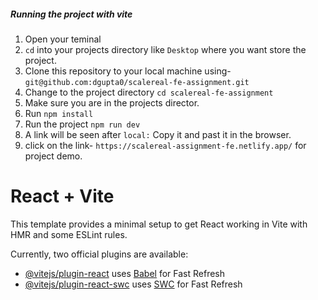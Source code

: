 ##### Running the project with vite

1. Open your teminal
2. `cd` into your projects directory like `Desktop` where you want store the project.
3. Clone this repository to your local machine using-
   `git@github.com:dgupta0/scalereal-fe-assignment.git`
4. Change to the project directory `cd scalereal-fe-assignment`
5. Make sure you are in the projects director.
6. Run `npm install`
7. Run the project `npm run dev`
8. A link will be seen after `local:` Copy it and past it in the browser.
9. click on the link- `https://scalereal-assignment-fe.netlify.app/` for project demo.

# React + Vite

This template provides a minimal setup to get React working in Vite with HMR and some ESLint rules.

Currently, two official plugins are available:

- [@vitejs/plugin-react](https://github.com/vitejs/vite-plugin-react/blob/main/packages/plugin-react/README.md) uses [Babel](https://babeljs.io/) for Fast Refresh
- [@vitejs/plugin-react-swc](https://github.com/vitejs/vite-plugin-react-swc) uses [SWC](https://swc.rs/) for Fast Refresh
